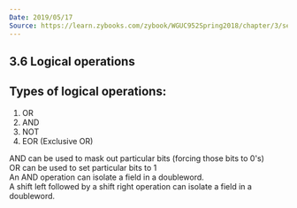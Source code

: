 ```yaml
---
Date: 2019/05/17
Source: https://learn.zybooks.com/zybook/WGUC952Spring2018/chapter/3/section/6
---
```


## 3.6 Logical operations

## Types of logical operations:

1. OR
2. AND
3. NOT
4. EOR (Exclusive OR)

AND can be used to mask out particular bits (forcing those bits to 0's)  
OR can be used to set particular bits to 1  
An AND operation can isolate a field in a doubleword.  
A shift left followed by a shift right operation can isolate a field in a doubleword.
